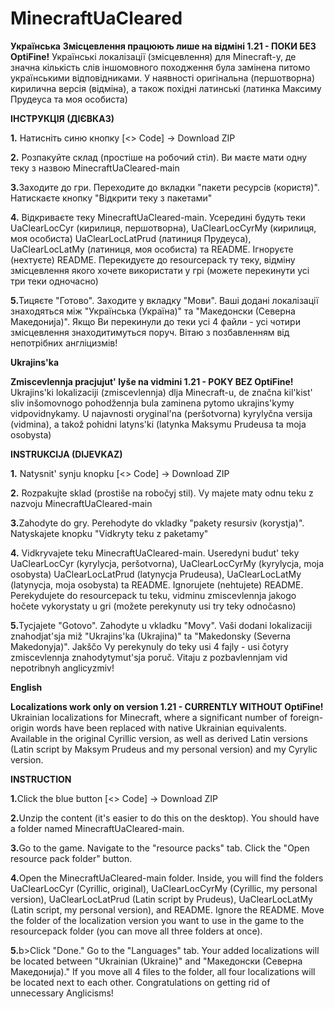 # MinecraftUaCleared
<b>Українська</b>
<b>Змісцевлення працюють лише на відміні 1.21 - ПОКИ БЕЗ OptiFine!</b>
Українські локалізації (змісцевлення) для Minecraft-у, де значна кількість слів іншомовного походження була замінена питомо українськими відповідниками. У наявності оригінальна (першотворна) кирилична версія (відміна), а також похідні латинські (латинка Максиму Прудеуса та моя особиста)
<p><b>ІНСТРУКЦІЯ (ДІЄВКАЗ)</b></p>
<p><b>1.</b> Натисніть синю кнопку [<> Code] -> Download ZIP</p>
<p><b>2.</b> Розпакуйте склад (простіше на робочий стіл). Ви маєте мати одну теку з назвою MinecraftUaCleared-main</p>
<p><b>3.</b>Заходите до гри. Переходите до вкладки "пакети ресурсів (користя)". Натискаєте кнопку "Відкрити теку з пакетами"</p>
<p><b>4.</b> Відкриваєте теку MinecraftUaCleared-main. Усередині будуть теки UaClearLocCyr (кирилиця, першотворна), UaClearLocCyrMy (кирилиця, моя особиста) UaClearLocLatPrud (латиниця Прудеуса), UaClearLocLatMy (латиниця, моя особиста) та README. Ігноруєте (нехтуєте) README. Перекидуєте до resourcepack ту теку, відміну змісцевлення якого хочете використати у грі (можете перекинути усі три теки одночасно)</p>
<p><b>5.</b>Тицяєте "Готово". Заходите у вкладку "Мови". Ваші додані локалізації знаходяться між "Українська (Україна)" та "Македонски (Северна Македониjа)". Якщо Ви перекинули до теки усі 4 файли - усі чотири змісцевлення знаходитимуться поруч. Вітаю з позбавленням від непотрібних англіцизмів!
<p></p>
<p><b>Ukrajins'ka</b></p>
<b>Zmiscevlennja pracjujut' lyše na vidmini 1.21 - POKY BEZ OptiFine!</b>
Ukrajins'ki lokalizaciji (zmiscevlennja) dlja Minecraft-u, de značna kil'kist' sliv inšomovnogo pohodžennja bula zaminena pytomo ukrajins'kymy vidpovidnykamy. U najavnosti oryginal'na (peršotvorna) kyrylyčna versija (vidmina), a takož pohidni latyns'ki (latynka Maksymu Prudeusa ta moja osobysta)
<p><b>INSTRUKCIJA (DIJEVKAZ)</b></p>
<p><b>1.</b> Natysnit' synju knopku [<> Code] -> Download ZIP</p>
<p><b>2.</b> Rozpakujte sklad (prostiše na robočyj stil). Vy majete maty odnu teku z nazvoju MinecraftUaCleared-main</p>
<p><b>3.</b>Zahodyte do gry. Perehodyte do vkladky "pakety resursiv (korystja)". Natyskajete knopku "Vidkryty teku z paketamy"</p>
<p><b>4.</b> Vidkryvajete teku MinecraftUaCleared-main. Useredyni budut' teky UaClearLocCyr (kyrylycja, peršotvorna), UaClearLocCyrMy (kyrylycja, moja osobysta) UaClearLocLatPrud (latynycja Prudeusa), UaClearLocLatMy (latynycja, moja osobysta) ta README. Ignorujete (nehtujete) README. Perekydujete do resourcepack tu teku, vidminu zmiscevlennja jakogo hočete vykorystaty u gri (možete perekynuty usi try teky odnočasno)</p>
<p><b>5.</b>Tycjajete "Gotovo". Zahodyte u vkladku "Movy". Vaši dodani lokalizaciji znahodjat'sja miž "Ukrajins'ka (Ukrajina)" ta "Makedonsky (Severna Makedonyja)". Jakščo Vy perekynuly do teky usi 4 fajly - usi čotyry zmiscevlennja znahodytymut'sja poruč. Vitaju z pozbavlennjam vid nepotribnyh anglicyzmiv!
<p></p>
<p><b>English</b></p>
<b>Localizations work only on version 1.21 - CURRENTLY WITHOUT OptiFine!</b>
Ukrainian localizations for Minecraft, where a significant number of foreign-origin words have been replaced with native Ukrainian equivalents. Available in the original Cyrillic version, as well as derived Latin versions (Latin script by Maksym Prudeus and my personal version) and my Cyrylic version.
<p><b>INSTRUCTION</b></p>
<p><b>1.</b>Click the blue button [<> Code] -> Download ZIP</p>
<p><b>2.</b>Unzip the content (it's easier to do this on the desktop). You should have a folder named MinecraftUaCleared-main.</p>
<p><b>3.</b>Go to the game. Navigate to the "resource packs" tab. Click the "Open resource pack folder" button.</p>
<p><b>4.</b>Open the MinecraftUaCleared-main folder. Inside, you will find the folders UaClearLocCyr (Cyrillic, original), UaClearLocCyrMy (Cyrillic, my personal version), UaClearLocLatPrud (Latin script by Prudeus), UaClearLocLatMy (Latin script, my personal version), and README. Ignore the README. Move the folder of the localization version you want to use in the game to the resourcepack folder (you can move all three folders at once).</p>
<p><b>5.</b>b>Click "Done." Go to the "Languages" tab. Your added localizations will be located between "Ukrainian (Ukraine)" and "Македонски (Северна Македониjа)." If you move all 4 files to the folder, all four localizations will be located next to each other. Congratulations on getting rid of unnecessary Anglicisms!</p>
 
